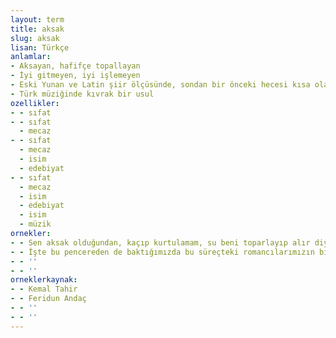 ```yaml
---
layout: term
title: aksak
slug: aksak
lisan: Türkçe
anlamlar:
- Aksayan, hafifçe topallayan
- İyi gitmeyen, iyi işlemeyen
- Eski Yunan ve Latin şiir ölçüsünde, sondan bir önceki hecesi kısa olacak yerde uzun olan dize
- Türk müziğinde kıvrak bir usul
ozellikler:
- - sıfat
- - sıfat
  - mecaz
- - sıfat
  - mecaz
  - isim
  - edebiyat
- - sıfat
  - mecaz
  - isim
  - edebiyat
  - isim
  - müzik
ornekler:
- - Sen aksak olduğundan, kaçıp kurtulamam, su beni toparlayıp alır diye korkmuşsundur.
- - İşte bu pencereden de baktığımızda bu süreçteki romancılarımızın birçoğunda eksik, aksak olanın ne olduğunun altını rahatlıkla çizebiliriz…
- - ''
- - ''
orneklerkaynak:
- - Kemal Tahir
- - Feridun Andaç
- - ''
- - ''
---
```

